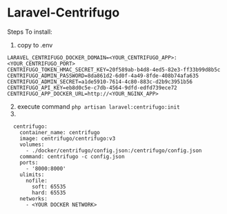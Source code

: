 # Laravel-Centrifugo

Steps To install:
1) copy to .env
```
LARAVEL_CENTRIFUGO_DOCKER_DOMAIN=<YOUR_CENTRIFUGO_APP>:<YOUR_CENTRIFUGO_PORT>
CENTRIFUGO_TOKEN_HMAC_SECRET_KEY=20f589ab-b4d8-4ed5-82e3-ff33b99d8b5c
CENTRIFUGO_ADMIN_PASSWORD=8da861d2-6d0f-4a49-8fde-408b74afa635
CENTRIFUGO_ADMIN_SECRET=a1de5910-7614-4c80-883c-d2b9c3951b56
CENTRIFUGO_API_KEY=eb8d0c5e-c7db-4564-9dfd-edfd739ece72
CENTRIFUGO_APP_DOCKER_URL=http://<YOUR_NGINX_APP>
```
2) execute command ```php artisan laravel:centrifugo:init```
3) 
```
  centrifugo:
    container_name: centrifugo
    image: centrifugo/centrifugo:v3
    volumes:
      - ./docker/centrifugo/config.json:/centrifugo/config.json
    command: centrifugo -c config.json
    ports:
      - '8000:8000'
    ulimits:
      nofile:
        soft: 65535
        hard: 65535
    networks:
      - <YOUR DOCKER NETWORK>
```